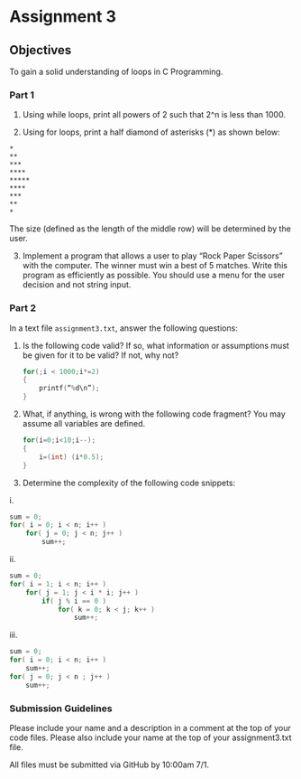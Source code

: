 # Assignment 3

## Objectives

To gain a solid understanding of loops in C Programming. 

### Part 1

1. Using while loops, print all powers of 2 such that 2^n is less than 1000.

2. Using for loops, print a half diamond of asterisks (*) as shown below:
  ```
  *
  **
  ***
  ****
  *****
  ****
  ***
  **
  *
```
The size (defined as the length of the middle row) will be determined by the user.  

3. Implement a program that allows a user to play “Rock Paper Scissors” with the computer. The winner must win a best of 5 matches.  Write this program as efficiently as possible. You should use a menu for the user decision and not string input.


### Part 2
In a text file `assignment3.txt`, answer the following questions:

1. Is the following code valid?  If so, what information or assumptions must be given for it to be valid?  If not, why not?
	```c 
	for(;i < 1000;i*=2) 
	{
	    printf(“%d\n”);
	}
	  ```

2. What, if anything, is wrong with the following code fragment?  You may assume all variables are defined.
	```c 
	for(i=0;i<10;i--);
	{
		i=(int) (i*0.5);
	}
	```

3. Determine the complexity of the following code snippets:

i. 
```c
sum = 0;
for( i = 0; i < n; i++ )
	for( j = 0; j < n; j++ )
		sum++;
```

ii. 
```c
sum = 0;
for( i = 1; i < n; i++ )
	for( j = 1; j < i * i; j++ )
		if( j % i == 0 )
			for( k = 0; k < j; k++ )
				sum++;
```

iii. 

```c 
sum = 0;
for( i = 0; i < n; i++ )
	sum++;
for( j = 0; j < n ; j++ )
	sum++;
```

### Submission Guidelines
Please include your name and a description in a comment at the top of your code files. Please also include your name at the top of your assignment3.txt file.

All files must be submitted via GitHub by 10:00am 7/1.
